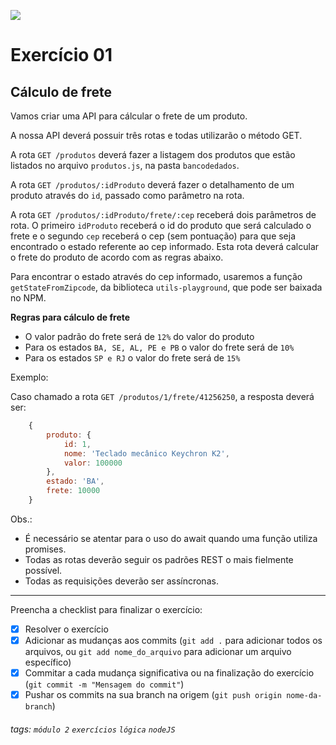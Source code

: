 ![](https://i.imgur.com/xG74tOh.png)

# Exercício 01

## Cálculo de frete

Vamos criar uma API para cálcular o frete de um produto.

A nossa API deverá possuir três rotas e todas utilizarão o método GET.

A rota `GET /produtos` deverá fazer a listagem dos produtos que estão listados no arquivo `produtos.js`, na pasta `bancodedados`.

A rota `GET /produtos/:idProduto` deverá fazer o detalhamento de um produto através do `id`, passado como parâmetro na rota.

A rota `GET /produtos/:idProduto/frete/:cep` receberá dois parâmetros de rota. O primeiro `idProduto` receberá o id do produto que será calculado o frete e o segundo `cep` receberá o cep (sem pontuação) para que seja encontrado o estado referente ao cep informado. Esta rota deverá calcular o frete do produto de acordo com as regras abaixo.

Para encontrar o estado através do cep informado, usaremos a função `getStateFromZipcode`, da biblioteca `utils-playground`, que pode ser baixada no NPM.

**Regras para cálculo de frete**

-   O valor padrão do frete será de `12%` do valor do produto
-   Para os estados `BA, SE, AL, PE e PB` o valor do frete será de `10%`
-   Para os estados `SP e RJ` o valor do frete será de `15%`

Exemplo:

Caso chamado a rota `GET /produtos/1/frete/41256250`, a resposta deverá ser:

```javascript
    {
        produto: {
            id: 1,
            nome: 'Teclado mecânico Keychron K2',
            valor: 100000
        },
        estado: 'BA',
        frete: 10000
    }
```

Obs.:

-   É necessário se atentar para o uso do await quando uma função utiliza promises.
-   Todas as rotas deverão seguir os padrões REST o mais fielmente possível.
-   Todas as requisições deverão ser assíncronas.

---

Preencha a checklist para finalizar o exercício:

-   [x] Resolver o exercício
-   [x] Adicionar as mudanças aos commits (`git add .` para adicionar todos os arquivos, ou `git add nome_do_arquivo` para adicionar um arquivo específico)
-   [x] Commitar a cada mudança significativa ou na finalização do exercício (`git commit -m "Mensagem do commit"`)
-   [x] Pushar os commits na sua branch na origem (`git push origin nome-da-branch`)

###### tags: `módulo 2` `exercícios` `lógica` `nodeJS`
